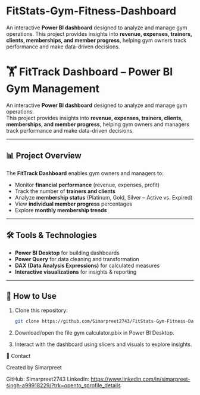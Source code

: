 # FitStats-Gym-Fitness-Dashboard
An interactive **Power BI dashboard** designed to analyze and manage gym operations.   This project provides insights into **revenue, expenses, trainers, clients, memberships, and member progress**, helping gym owners track performance and make data-driven decisions.  
# 🏋️ FitTrack Dashboard – Power BI Gym Management

An interactive **Power BI dashboard** designed to analyze and manage gym operations.  
This project provides insights into **revenue, expenses, trainers, clients, memberships, and member progress**, helping gym owners and managers track performance and make data-driven decisions.

---

## 📊 Project Overview
The **FitTrack Dashboard** enables gym owners and managers to:

- Monitor **financial performance** (revenue, expenses, profit)  
- Track the number of **trainers and clients**  
- Analyze **membership status** (Platinum, Gold, Silver – Active vs. Expired)  
- View **individual member progress** percentages  
- Explore **monthly membership trends**

---

## 🛠 Tools & Technologies
- **Power BI Desktop** for building dashboards  
- **Power Query** for data cleaning and transformation  
- **DAX (Data Analysis Expressions)** for calculated measures  
- **Interactive visualizations** for insights & reporting

---

## 🚀 How to Use
1. Clone this repository:
   ```bash
   git clone https://github.com/Simarpreet2743/FitStats-Gym-Fitness-Dashboard.git

2.  Download/open the file gym calculator.pbix in Power BI Desktop.

3.   Interact with the dashboard using slicers and visuals to explore insights.


📧 Contact

Created by Simarpreet

GitHub: Simarpreet2743
LinkedIn: https://www.linkedin.com/in/simarpreet-singh-a99918229/?trk=opento_sprofile_details
